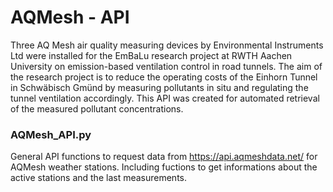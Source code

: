 # AQMesh - API
Three AQ Mesh air quality measuring devices by Environmental Instruments Ltd were installed for the EmBaLu research project at RWTH Aachen University on emission-based ventilation control in road tunnels. The aim of the research project is to reduce the operating costs of the Einhorn Tunnel in Schwäbisch Gmünd by measuring pollutants in situ and regulating the tunnel ventilation accordingly. This API was created for automated retrieval of the measured pollutant concentrations. 

### AQMesh_API.py
General API functions to request data from https://api.aqmeshdata.net/ for AQMesh weather stations. Including fuctions to get informations about the active stations and the last measurements.
